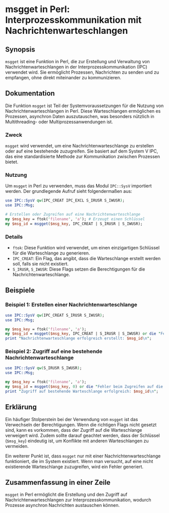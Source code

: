 <!--
Meta Description: # msgget in Perl: Interprozesskommunikation mit Nachrichtenwarteschlangen ## Synopsis `msgget` ist eine Funktion in Perl, die zur Erstellung und Verwa...
Meta Keywords: die, msgget, ipc, auf, perl
-->

# msgget in Perl: Interprozesskommunikation mit Nachrichtenwarteschlangen

## Synopsis
`msgget` ist eine Funktion in Perl, die zur Erstellung und Verwaltung von Nachrichtenwarteschlangen in der Interprozesskommunikation (IPC) verwendet wird. Sie ermöglicht Prozessen, Nachrichten zu senden und zu empfangen, ohne direkt miteinander zu kommunizieren.

## Dokumentation
Die Funktion `msgget` ist Teil der Systemvoraussetzungen für die Nutzung von Nachrichtenwarteschlangen in Perl. Diese Warteschlangen ermöglichen es Prozessen, asynchron Daten auszutauschen, was besonders nützlich in Multithreading- oder Multiprozessanwendungen ist.

### Zweck
`msgget` wird verwendet, um eine Nachrichtenwarteschlange zu erstellen oder auf eine bestehende zuzugreifen. Sie basiert auf dem System V IPC, das eine standardisierte Methode zur Kommunikation zwischen Prozessen bietet.

### Nutzung
Um `msgget` in Perl zu verwenden, muss das Modul `IPC::SysV` importiert werden. Der grundlegende Aufruf sieht folgendermaßen aus:

```perl
use IPC::SysV qw(IPC_CREAT IPC_EXCL S_IRUSR S_IWUSR);
use IPC::Msg;

# Erstellen oder Zugreifen auf eine Nachrichtenwarteschlange
my $msg_key = ftok('filename', 'a'); # Erzeugt einen Schlüssel
my $msg_id = msgget($msg_key, IPC_CREAT | S_IRUSR | S_IWUSR);
```

### Details
- `ftok`: Diese Funktion wird verwendet, um einen einzigartigen Schlüssel für die Warteschlange zu generieren.
- `IPC_CREAT`: Ein Flag, das angibt, dass die Warteschlange erstellt werden soll, falls sie nicht existiert.
- `S_IRUSR`, `S_IWUSR`: Diese Flags setzen die Berechtigungen für die Nachrichtenwarteschlange.

## Beispiele
### Beispiel 1: Erstellen einer Nachrichtenwarteschlange

```perl
use IPC::SysV qw(IPC_CREAT S_IRUSR S_IWUSR);
use IPC::Msg;

my $msg_key = ftok('filename', 'a');
my $msg_id = msgget($msg_key, IPC_CREAT | S_IRUSR | S_IWUSR) or die "Fehler beim Erstellen der Warteschlange: $!";
print "Nachrichtenwarteschlange erfolgreich erstellt: $msg_id\n";
```

### Beispiel 2: Zugriff auf eine bestehende Nachrichtenwarteschlange

```perl
use IPC::SysV qw(S_IRUSR S_IWUSR);
use IPC::Msg;

my $msg_key = ftok('filename', 'a');
my $msg_id = msgget($msg_key, 0) or die "Fehler beim Zugreifen auf die Warteschlange: $!";
print "Zugriff auf bestehende Warteschlange erfolgreich: $msg_id\n";
```

## Erklärung
Ein häufiger Stolperstein bei der Verwendung von `msgget` ist das Verwechseln der Berechtigungen. Wenn die richtigen Flags nicht gesetzt sind, kann es vorkommen, dass der Zugriff auf die Warteschlange verweigert wird. Zudem sollte darauf geachtet werden, dass der Schlüssel (`$msg_key`) eindeutig ist, um Konflikte mit anderen Warteschlangen zu vermeiden.

Ein weiterer Punkt ist, dass `msgget` nur mit einer Nachrichtenwarteschlange funktioniert, die im System existiert. Wenn man versucht, auf eine nicht existierende Warteschlange zuzugreifen, wird ein Fehler generiert.

## Zusammenfassung in einer Zeile
`msgget` in Perl ermöglicht die Erstellung und den Zugriff auf Nachrichtenwarteschlangen zur Interprozesskommunikation, wodurch Prozesse asynchron Nachrichten austauschen können.